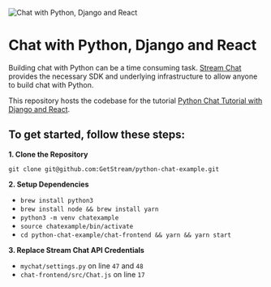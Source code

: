 ![Chat with Python, Django and React](https://i.imgur.com/EF8yFCQ.jpg)

# Chat with Python, Django and React

Building chat with Python can be a time consuming task. [Stream Chat](https://getstream.io/chat/) provides the necessary SDK and underlying infrastructure to allow anyone to build chat with Python.

This repository hosts the codebase for the tutorial [Python Chat Tutorial with Django and React](https://dev.to/nickparsons/tutorial-chat-with-python-django-and-react-1cpk).

## To get started, follow these steps:

**1. Clone the Repository**

`git clone git@github.com:GetStream/python-chat-example.git`

**2. Setup Dependencies**

- `brew install python3`
- `brew install node && brew install yarn`
- `python3 -m venv chatexample`
- `source chatexample/bin/activate`
- `cd python-chat-example/chat-frontend && yarn && yarn start`

**3. Replace Stream Chat API Credentials**

- `mychat/settings.py` on line `47` and `48`
- `chat-frontend/src/Chat.js` on line `17`
